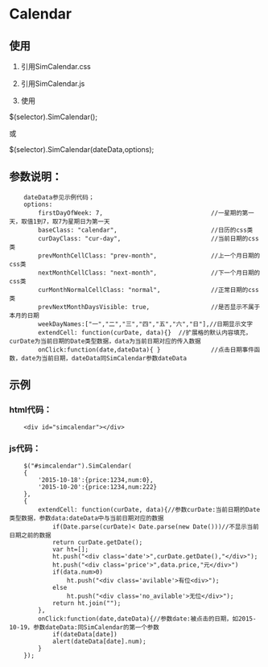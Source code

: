 # Calendar


## 使用
1. 引用SimCalendar.css
  
2. 引用SimCalendar.js

3. 使用

  $(selector).SimCalendar();

  或

  $(selector).SimCalendar(dateData,options);

##  参数说明：
		dateData参见示例代码；
		options:
			firstDayOfWeek: 7,                              //一星期的第一天，取值1到7，取7为星期日为第一天
			baseClass: "calendar",                          //日历的css类
			curDayClass: "cur-day",                         //当前日期的css类
			prevMonthCellClass: "prev-month",               //上一个月日期的css类
			nextMonthCellClass: "next-month",               //下一个月日期的css类
			curMonthNormalCellClass: "normal",              //正常日期的css类
			prevNextMonthDaysVisible: true,                 //是否显示不属于本月的日期
			weekDayNames:["一","二","三","四","五","六","日"],//日期显示文字
			extendCell: function(curDate, data){}  //扩展格的默认内容填充，curDate为当前日期的Date类型数据，data为当前日期对应的传入数据
			onClick:function(date,dateData){ }              //点击日期事件函数，date为当前日期，dateData同SimCalendar参数dateData

##  示例

### html代码：

		<div id="simcalendar"></div>
   
### js代码：
		$("#simcalendar").SimCalendar(
		{
			'2015-10-18':{price:1234,num:0},
			'2015-10-20':{price:1234,num:222}
		},
		{
			extendCell: function(curDate, data){//参数curDate:当前日期的Date类型数据，参数data:dateData中与当前日期对应的数据
				if(Date.parse(curDate)< Date.parse(new Date()))//不显示当前日期之前的数据
				return curDate.getDate();
				var ht=[];
				ht.push("<div class='date'>",curDate.getDate(),"</div>");
				ht.push("<div class='price'>",data.price,"元</div>")
				if(data.num>0)
					ht.push("<div class='avilable'>有位<div>");
				else
					ht.push("<div class='no_avilable'>无位</div>");
				return ht.join("");
			},
			onClick:function(date,dateData){//参数date:被点击的日期，如2015-10-19，参数dateData:同SimCalendar的第一个参数
				if(dateData[date])
				alert(dateData[date].num);
			}
		});
